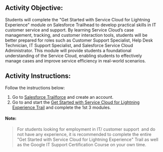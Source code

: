 ## Activity Objective:

Students will complete the "Get Started with Service Cloud for Lightning Experience" module on Salesforce Trailhead to develop practical skills in IT customer service and support. By learning Service Cloud’s case management, tracking, and customer interaction tools, students will be better prepared for roles such as Customer Support Specialist, Help Desk Technician, IT Support Specialist, and Salesforce Service Cloud Administrator. This module will provide students a foundational understanding of the Service Cloud, enabling students to effectively manage cases and improve service efficiency in real-world scenarios.



## Activity Instructions:
Follow the instructions below:
1. Go to [Salesforce  Trailforce](https://trailhead.salesforce.com/) and create an account.
2. Go to and start the [Get Started with Service Cloud for Lightning Experience Trail](https://trailhead.salesforce.com/content/learn/trails/service_cloud_move) and complete the 1st 3 modules.

#### Note: 
> For students looking for employment in IT/ customer support  and do not have any experience, it is recommended to complete the entire "Get Started with Service Cloud for Lightning Experience" Trail as well as the Google IT Support Certification Course on your own time.

